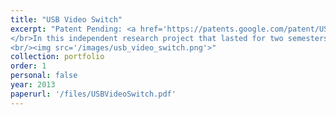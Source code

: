 ```yaml
---
title: "USB Video Switch"
excerpt: "Patent Pending: <a href='https://patents.google.com/patent/US20130307919A1/en'>US20130307919A1</a> with Prof. Gabriel Taubin, Brown University (2013)
</br>In this independent research project that lasted for two semesters I have built a low cost USB video switch device, which can combine the video from multiple UVC compliant USB cameras to emulate a real UVC webcam gadget (capturing live video from different video capture source), I have used BeagleBoard Xm and 4 Microsoft LifeCam 5000 USB cameras
<br/><img src='/images/usb_video_switch.png'>"
collection: portfolio
order: 1
personal: false
year: 2013
paperurl: '/files/USBVideoSwitch.pdf'
---
```


